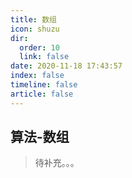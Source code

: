 ```yaml
---
title: 数组
icon: shuzu
dir:
  order: 10
  link: false
date: 2020-11-18 17:43:57
index: false
timeline: false
article: false
---
```





## 算法-数组

> 待补充。。。

